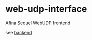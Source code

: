 # web-udp-interface
Afina Sequel WebUDP frontend

see [backend](https://github.com/igorgo/web-udp-server)
